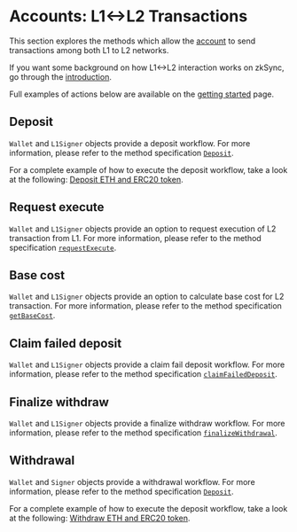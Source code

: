 # Accounts: L1<->L2 Transactions

This section explores the methods which allow the
[account](/js/ethers/v6/accounts) to send transactions among both L1 to L2 networks.

If you want some background on how L1<->L2 interaction works on zkSync, go through the
[introduction](https://docs.zksync.io/build/developer-reference/l1-l2-interop.html).

Full examples of actions below are available on the [getting started](/js/ethers/v6/getting-started) page.

## Deposit

`Wallet` and `L1Signer` objects provide a deposit workflow.
For more information, please refer to the method specification [`Deposit`](/js/ethers/v6/accounts#deposit).

For a complete example of how to execute the deposit workflow, take a look at the following:
[Deposit ETH and ERC20 token](https://github.com/zksync-sdk/zksync2-examples/blob/main/js/src/01_deposit.ts).

## Request execute

`Wallet` and `L1Signer` objects provide an option to request execution of L2 transaction from L1. For more information,
please refer to the method specification [`requestExecute`](/js/ethers/v6/accounts#requestexecute).

## Base cost

`Wallet` and `L1Signer` objects provide an option to calculate base cost for L2 transaction. For more information,
please refer to the method specification [`getBaseCost`](/js/ethers/v6/accounts#getbasecost).

## Claim failed deposit

`Wallet` and `L1Signer` objects provide a claim fail deposit workflow. For more information,
please refer to the method specification [`claimFailedDeposit`](/js/ethers/v6/accounts#claimfaileddeposit).

## Finalize withdraw

`Wallet` and `L1Signer` objects provide a finalize withdraw workflow. For more information,
please refer to the method specification [`finalizeWithdrawal`](/js/ethers/v6/accounts#finalizewithdrawal).

## Withdrawal

`Wallet` and `Signer` objects provide a withdrawal workflow. For more information,
please refer to the method specification [`Deposit`](/js/ethers/v6/accounts#deposit).

For a complete example of how to execute the deposit workflow, take a look at the following:
[Withdraw ETH and ERC20 token](https://github.com/zksync-sdk/zksync2-examples/blob/main/js/src/04_withdraw.ts).
